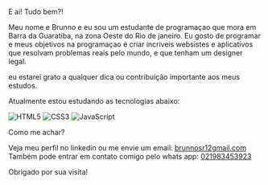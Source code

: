 E ai! Tudo bem?!

Meu nome e Brunno e eu sou um estudante de programaçao que mora em Barra da Guaratiba, na zona Oeste do Rio de janeiro.
Eu gosto de programar e meus objetivos na programaçao é criar incriveis websistes e aplicativos que resolvam problemas reais pelo mundo, e que tenham um designer legal.

eu estarei grato  a qualquer dica ou contribuição importante aos meus estudos.

Atualmente estou estudando as tecnologias abaixo:

![HTML5](https://img.shields.io/badge/-HTML5-E34F26?style=flat&labelColor=E34F26&logo=html5&logoColor=ffffff)
![CSS3](https://img.shields.io/badge/-CSS3-1572B6?style=flat&labelColor=1572B6&logo=css3&logoColor=ffffff)
![JavaScript](https://img.shields.io/badge/-JavaScript-F7DF1E?style=flat&labelColor=F7DF1E&logo=javascript&logoColor=000000)


Como me achar?

Veja meu perfil no linkedin ou me envie um email: <a href="mailto:brunnosr12gmail.com" taget="_blank">brunnosr12gmail.com</a><br>
Também pode entrar em contato comigo pelo whats app: [021983453923](https://wa.me/5521983453923)

Obrigado por sua visita!


